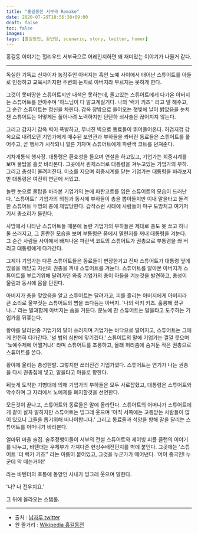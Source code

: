 ```yaml
---
title: "홍길동전 서부극 Remake"
date: 2020-07-29T18:56:38+09:00
draft: false
toc: false
images:
tags: [홍길동전, 활빈당, scenario, story, twitter, humor]
---
```


홍길동 이야기는 헐리우드 서부극으로 어레인지하면 꽤 재미있는 이야기가 나올거 같다. 

----

독실한 기독교 신자이자 농장주인 아버지는 흑인 노예 사이에서 태어난 스튜어트를 아들로 인정하고 교육시키지만 주변의 눈치로 아버지라 부르지는 못하게 한다.

그것이 못마땅한 스튜어트지만 내색은 못하는데, 울고있는 스튜어트에게 다가온 아버지는 스튜어트를 안아주며 '하느님이 다 알고계실거다. 나의 '럭키 키즈'' 라고 말 해주고, 그 순간 스튜어트는 정신을 차린다. 
감옥 창밖으로 들어오는 햇빛에 날이 밝았음을 눈치챈 스튜어트는 어떻게든 풀어나려 노력하지만 단단하 쇠사슬은 끊어지지 않는다.

그리고 갑자기 감옥 벽이 폭발하고, 무너진 벽으로 동료들이 뛰어들어온다. 허겁지겁 감옥으로 내려오던 기업가에게 매수된 보안관과 부하들을 쏴버린 동료들은 스튜어트를 풀어주고, 곧 행사가 시작되니 얼른 가자며 스튜어트에게 파란색 코트를 던져준다.

기차개통식 행사장. 대통령은 환호성을 들으며 연설을 하고있고, 기업가는 회중시계를 보며 물탑을 흘끗 바라본다. 그곳에서 윈체스터로 대통령을 겨누고있는 기업가의 부하. 
그리고 총성이 울려퍼진다.
미소를 지으며 회중시계를 닫는 기업가는 대통령을 바라보지만 대통령은 여전히 연단에 서있고.

놀란 눈으로 물탑을 바라본 기업가의 눈에 파란코트를 입은 스튜어트의 모습이 드러난다.
'스튜어트!'
기업가의 외침과 동시에 부하들이 총을 뽑아들지만 이내 말을타고 돌격한 스튜어트 두명의 총에 제압당한다. 
갑작스런 사태에 사람들이 마구 도망치고 여기저기서 총소리가 들린다.

사방에서 나타난 스튜어트들 때문에 놀란 기업가의 부하들은 제대로 총도 못 쏘고 하나 둘 쓰러지고, 그 혼란한 모습을 보며 부통령은 품에서 델린저를 꺼내 대통령을 겨눈다. 그 순간 사람들 사이에서 빠져나온 파란색 코트의 스튜어트가 권총으로 부통령을 쏴 버리고 대통령에게 다가간다.

그제야 기업가는 다른 스튜어트들은 동료들이 변장한거고 진짜 스튜어트가 대통령 옆에있을을 깨닫고 자신의 권총을 꺼내 스튜어트를 겨눈다. 스튜어트를 알아본 아버지가 스튜어트를 부르기위해 달려가던 와중 기업가의 총이 아들을 겨눈것을 발견하고, 총성이 울림과 동시에 몸을 던진다.

아버지가 총을 맞았음을 알고 스튜어트는 달려가고, 피를 흘리는 아버지에게 아버지라 큰 소리로 울부짓는 스튜어트의 뺨을 쓰다듬는 아버지. '나의 럭키 키즈. 훌륭해 졌구나...' 라는 말과함께 아버지는 숨을 거둔다. 분노에 찬 스튜어트는 말을타고 도주하는 기업가를 뒤쫒는다.

황야를 달리던중 기업가의 말이 쓰러지며 기업가는 바닥으로 떨어지고, 스튜어트는 그에게 천천히 다가간다. 
'널 법의 심판에 맞기겠다.'
스튜어트의 말에 기업가는 껄껄 웃으며 '노예주제에 어쩔거냐!' 라며 스튜어트를 조롱하고, 몰래 허리춤에 숨겨둔 작은 권총으로 스튜어트를 쏜다.

황야에 울리는 총성한발. 그렇지만 쓰러진건 기업가였다. 스튜어트는 연기가 나는 권총을 다시 권총집에 넣고, 말을타고 마을로 향한다.

뒤늦게 도착한 기병대에 의해 기업가의 부하들은 모두 사로잡혔고, 대통령은 스튜어트와 악수하며 그 자리에서 노예제를 폐지할것을 선언한다.

모든것이 끝나고, 스튜어트와 동료들은 말에 올라탄다. 스튜어트의 어머니가 스튜어트에게 같이 살자 말하지만 스튜어트는 빙그레 웃으며 '아직 서쪽에는 고통받는 사람들이 많이 있으니 그들을 돕기위해 떠나야합니다.' 그리고 동료들과 석양을 향해 말을 달리는 스튜어트를 어머니가 바라본다.

얼마뒤 마을 술집. 술주정뱅이들이 서부의 전설 스튜어트와 세이빙 피플 클랜의 이야기를 나누고, 바텐더는 우체부가 가져다준 현상수배전단지를 벽에 붙인다. 그곳에는 '스튜어트 '더 럭키 키즈'' 라는 이름이 붙어있고, 그것을 누군가가 떼어낸다. 
'어이 중국인! 누군데 막 떼는거야!'

라는 바텐더의 호통에 동양인 사내가 빙그레 웃으며 말한다.

'나? 나 전우치요.'

그 뒤에 올라오는 스텝롤.

----

* 출처 : [납자루 twitter](https://twitter.com/napjaloo/status/1266208458476384256)
* 원 줄거리 : [Wikipedia 홍길동전](https://ko.wikipedia.org/wiki/%ED%99%8D%EA%B8%B8%EB%8F%99%EC%A0%84)

